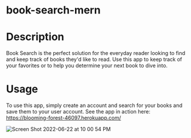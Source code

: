 # book-search-mern

# Description
Book Search is the perfect solution for the everyday reader looking to find and keep track of books they'd like to read. Use this app to keep track of your favorites or to help you determine your next book to dive into.

# Usage
To use this app, simply create an account and search for your books and save them to your user account. See the app in action here: https://blooming-forest-46097.herokuapp.com/

![Screen Shot 2022-06-22 at 10 00 54 PM](https://user-images.githubusercontent.com/96760168/175206248-13656649-2472-4db0-b7fa-0d4009df5b72.png)
